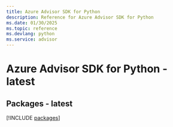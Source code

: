 ```yaml
---
title: Azure Advisor SDK for Python
description: Reference for Azure Advisor SDK for Python
ms.date: 01/30/2025
ms.topic: reference
ms.devlang: python
ms.service: advisor
---
```

# Azure Advisor SDK for Python - latest
## Packages - latest
[!INCLUDE [packages](advisor-index.md)]